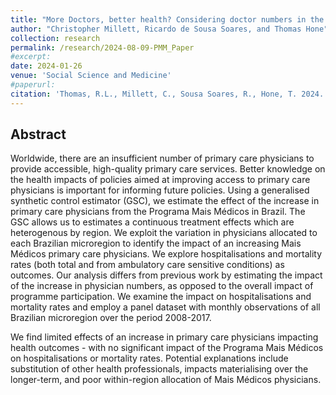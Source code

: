 ```yaml
---
title: "More Doctors, better health? Considering doctor numbers in the Mais Medicos Programme"
author: "Christopher Millett, Ricardo de Sousa Soares, and Thomas Hone"
collection: research
permalink: /research/2024-08-09-PMM_Paper
#excerpt:
date: 2024-01-26
venue: 'Social Science and Medicine'
#paperurl:
citation: 'Thomas, R.L., Millett, C., Sousa Soares, R., Hone, T. 2024. More Doctors, better health? Considering doctor numbers in the Mais Medicos Programme. Social Science and Medicine (Forthcoming)'
---
```


## Abstract

Worldwide, there are an insufficient number of primary care physicians to provide accessible, high-quality primary care services. Better knowledge on the health impacts of policies aimed at improving access to primary care physicians is important for informing future policies.
Using a generalised synthetic control estimator (GSC), we estimate the effect of the increase in primary care physicians from the Programa Mais Médicos in Brazil. The GSC allows us to estimates a continuous treatment effects which are heterogenous by region. We exploit the variation in physicians allocated to each Brazilian microregion to identify the impact of an increasing Mais Médicos primary care physicians. We explore hospitalisations and mortality rates (both total and from ambulatory care sensitive conditions) as outcomes. Our analysis differs from previous work by estimating the impact of the increase in physician numbers, as opposed to the overall impact of programme participation. We examine the impact on hospitalisations and mortality rates and employ a panel dataset with monthly observations of all Brazilian microregion over the period 2008-2017.

We find limited effects of an increase in primary care physicians impacting health outcomes - with no significant impact of the Programa Mais Médicos on hospitalisations or mortality rates. Potential explanations include substitution of other health professionals, impacts materialising over the longer-term, and poor within-region allocation of Mais Médicos physicians.
